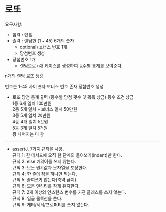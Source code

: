 # 로또 

요구사항:
- 입력 : 없음
- 출력 : 랜덤한 (1 ~ 45) 6개의 숫자 
    - optional) 보너스 번호 1개
    - 당첨번호 생성 
- 당첨번호 1개
    - 랜덤으로 n개 케이스를 생성하여 등수별 통계를 보여준다.


n개의 랜덤 로또 생성

번호는 1-45 사이 숫자
보너스 번호 존재
당첨번호 생성

* 로또 당첨 통계 출력 (등수별 당첨 횟수 및 획득 상금)
등수	조건	상금      
1등	6개 일치	100만원       
2등	5개 일치 + 보너스 일치	50만원        
3등	5개 일치	20만원        
4등	4개 일치	5만원     
5등	3개 일치	5천원     
꽝	나머지는 다 꽝        

-----

- assertJ, 7가지 규칙을 사용.      
규칙 1: 한 메서드에 오직 한 단계의 들여쓰기(indent)만 한다.     
규칙 2: else 예약어를 쓰지 않는다.     
규칙 3: 모든 원시값과 문자열을 포장한다.        
규칙 4: 한 줄에 점을 하나만 찍는다.      
규칙 5: 줄여쓰지 않는다(축약 금지).      
규칙 6: 모든 엔티티를 작게 유지한다.      
규칙 7: 2개 이상의 인스턴스 변수를 가진 클래스를 쓰지 않는다.       
규칙 8: 일급 콜렉션을 쓴다.       
규칙 9: 게터/세터/프로퍼티를 쓰지 않는다.       
